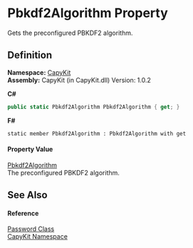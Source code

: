 # Pbkdf2Algorithm Property


Gets the preconfigured PBKDF2 algorithm.



## Definition
**Namespace:** <a href="N_CapyKit.md">CapyKit</a>  
**Assembly:** CapyKit (in CapyKit.dll) Version: 1.0.2

**C#**
``` C#
public static Pbkdf2Algorithm Pbkdf2Algorithm { get; }
```
**F#**
``` F#
static member Pbkdf2Algorithm : Pbkdf2Algorithm with get
```



#### Property Value
<a href="T_CapyKit_Pbkdf2Algorithm.md">Pbkdf2Algorithm</a>  
The preconfigured PBKDF2 algorithm.

## See Also


#### Reference
<a href="T_CapyKit_Password.md">Password Class</a>  
<a href="N_CapyKit.md">CapyKit Namespace</a>  
